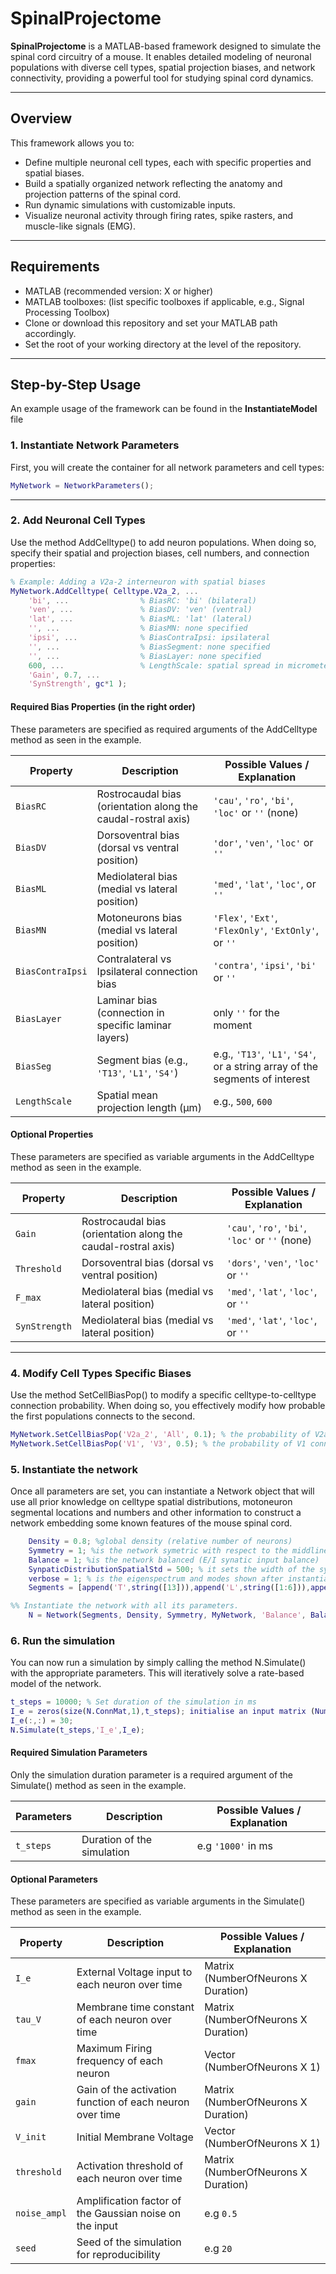 # SpinalProjectome

**SpinalProjectome** is a MATLAB-based framework designed to simulate the spinal cord circuitry of a mouse. It enables detailed modeling of neuronal populations with diverse cell types, spatial projection biases, and network connectivity, providing a powerful tool for studying spinal cord dynamics.

---

## Overview

This framework allows you to:
- Define multiple neuronal cell types, each with specific properties and spatial biases.
- Build a spatially organized network reflecting the anatomy and projection patterns of the spinal cord.
- Run dynamic simulations with customizable inputs.
- Visualize neuronal activity through firing rates, spike rasters, and muscle-like signals (EMG).

---

## Requirements

- MATLAB (recommended version: X or higher)
- MATLAB toolboxes: (list specific toolboxes if applicable, e.g., Signal Processing Toolbox)
- Clone or download this repository and set your MATLAB path accordingly.
- Set the root of your working directory at the level of the repository.
---

## Step-by-Step Usage

An example usage of the framework can be found in the **InstantiateModel** file

### 1. Instantiate Network Parameters

First, you will create the container for all network parameters and cell types:

```matlab
MyNetwork = NetworkParameters();
```
---

### 2. Add Neuronal Cell Types
Use the method AddCelltype() to add neuron populations. When doing so, specify their spatial and projection biases, cell numbers, and connection properties:

```matlab
% Example: Adding a V2a-2 interneuron with spatial biases
MyNetwork.AddCelltype( Celltype.V2a_2, ...
    'bi', ...                % BiasRC: 'bi' (bilateral)
    'ven', ...               % BiasDV: 'ven' (ventral)
    'lat', ...               % BiasML: 'lat' (lateral)
    '', ...                  % BiasMN: none specified
    'ipsi', ...              % BiasContraIpsi: ipsilateral
    '', ...                  % BiasSegment: none specified
    '', ...                  % BiasLayer: none specified
    600, ...                 % LengthScale: spatial spread in micrometers
    'Gain', 0.7, ...
    'SynStrength', gc*1 );
```

#### Required Bias Properties (in the right order)

These parameters are specified as required arguments of the AddCelltype method as seen in the example.


| Property          | Description                                               | Possible Values / Explanation                         |
|-------------------|-----------------------------------------------------------|--------------------------------------------------------|
| `BiasRC`         | Rostrocaudal bias (orientation along the caudal-rostral axis) | `'cau'`, `'ro'`, `'bi'`, `'loc'` or `''` (none)       |
| `BiasDV`         | Dorsoventral bias (dorsal vs ventral position)               | `'dor'`, `'ven'`, `'loc'` or `''`                     |
| `BiasML`         | Mediolateral bias (medial vs lateral position)             | `'med'`, `'lat'`, `'loc'`, or `''`                       |
| `BiasMN`         | Motoneurons bias (medial vs lateral position)             | `'Flex'`, `'Ext'`, `'FlexOnly'`, `'ExtOnly'`, or `''`     |
| `BiasContraIpsi` | Contralateral vs Ipsilateral connection bias               | `'contra'`, `'ipsi'`, `'bi'` or `''`                     |
| `BiasLayer`      | Laminar bias (connection in specific laminar layers)        | only `''` for the moment |
| `BiasSeg`    | Segment bias (e.g., `'T13'`, `'L1'`, `'S4'`)                 | e.g., `'T13'`, `'L1'`, `'S4'`, or a string array of the segments of interest |
| `LengthScale` | Spatial mean projection length (μm)	            | e.g., `500`, `600`    |

#### Optional Properties 

These parameters are specified as variable arguments in the AddCelltype method as seen in the example.

| Property          | Description                                               | Possible Values / Explanation                         |
|-------------------|-----------------------------------------------------------|--------------------------------------------------------|
| `Gain`         | Rostrocaudal bias (orientation along the caudal-rostral axis) | `'cau'`, `'ro'`, `'bi'`, `'loc'` or `''` (none)                  |
| `Threshold`         | Dorsoventral bias (dorsal vs ventral position)               | `'dors'`, `'ven'`, `'loc'` or `''`                        |
| `F_max`         | Mediolateral bias (medial vs lateral position)             | `'med'`, `'lat'`, `'loc'`, or `''`                        |
| `SynStrength`         | Mediolateral bias (medial vs lateral position)             | `'med'`, `'lat'`, `'loc'`, or `''`                        |

---

### 4. Modify Cell Types Specific Biases

Use the method SetCellBiasPop() to modify a specific celltype-to-celltype connection probability. When doing so, you effectively modify how probable the first populations connects to the second.

```matlab
MyNetwork.SetCellBiasPop('V2a_2', 'All', 0.1); % the probability of V2a_2 connecting to all other populations is set to 0.1
MyNetwork.SetCellBiasPop('V1', 'V3', 0.5); % the probability of V1 connecting to V3 other populations is set to 0.5
```

### 5. Instantiate the network

Once all parameters are set, you can instantiate a Network object that will use all prior knowledge on celltype spatial distributions, motoneuron segmental locations and numbers and other information to construct a network embedding some known features of the mouse spinal cord.

```matlab
    Density = 0.8; %global density (relative number of neurons)
    Symmetry = 1; %is the network symetric with respect to the middline
    Balance = 1; %is the network balanced (E/I synatic input balance)
    SynpaticDistributionSpatialStd = 500; % it sets the width of the synaptic terminal distributions from which synapses are sampled
    verbose = 1; % is the eigenspectrum and modes shown after instantiation
    Segments = [append('T',string([13])),append('L',string([1:6])),append('S',string([1:4]))]; % cell array of strings of the segments to include in the model.

%% Instantiate the network with all its parameters.
    N = Network(Segments, Density, Symmetry, MyNetwork, 'Balance', Balance, 'ProjWidth', SynpaticDistributionSpatialStd, 'Verbose', verbose);
```

### 6. Run the simulation
You can now run a simulation by simply calling the method N.Simulate() with the appropriate parameters. This will iteratively solve a rate-based model of the network.

```matlab
t_steps = 10000; % Set duration of the simulation in ms
I_e = zeros(size(N.ConnMat,1),t_steps); initialise an input matrix (NumberOfNeuronsXDuration). You hence can design the input to any cell the way you want.
I_e(:,:) = 30;
N.Simulate(t_steps,'I_e',I_e); 
```

#### Required Simulation Parameters 

Only the simulation duration parameter is a  required argument of the Simulate() method as seen in the example.

| Parameters          | Description                                               | Possible Values / Explanation                         |
|-------------------|-----------------------------------------------------------|--------------------------------------------------------|
| `t_steps`         | Duration of the simulation | e.g `'1000'` in ms  |

#### Optional Parameters 

These parameters are specified as variable arguments in the Simulate() method as seen in the example.

| Property          | Description                                               | Possible Values / Explanation                         |
|-------------------|-----------------------------------------------------------|--------------------------------------------------------|
| `I_e`         | External Voltage input to each neuron over time     | Matrix (NumberOfNeurons X Duration) |
| `tau_V`        | Membrane time constant of each neuron over time  | Matrix (NumberOfNeurons X Duration)  |
| `fmax`         | Maximum Firing frequency of each neuron   | Vector (NumberOfNeurons X 1)  |
| `gain`         | Gain of the activation function of each neuron over time| Matrix (NumberOfNeurons X Duration)    |
| `V_init`         | Initial Membrane Voltage | Vector (NumberOfNeurons X 1)   |
| `threshold`         | Activation threshold of each neuron over time  | Matrix (NumberOfNeurons X Duration)     |
| `noise_ampl`         | Amplification factor of the Gaussian noise on the input | e.g `0.5` |
| `seed`         | Seed of the simulation for reproducibility  | e.g `20` |

